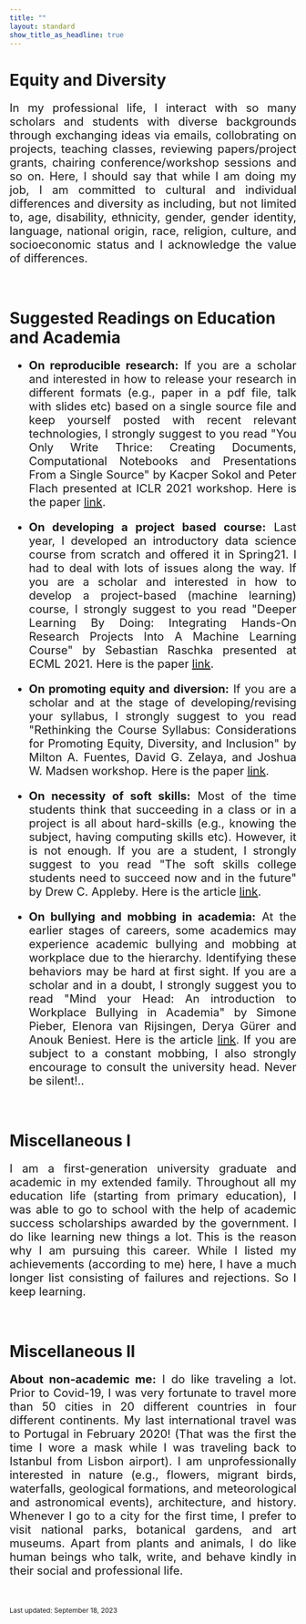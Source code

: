 ```yaml
---
title: ""
layout: standard
show_title_as_headline: true
---
```


<h1 color="rgb(132," 132,="" 132);="">Equity and Diversity</h1>
<p style="font-size:20px;text-align: justify;">In my professional life, I interact with so many scholars and students with diverse backgrounds through exchanging ideas via emails, collobrating on projects, teaching classes, reviewing papers/project grants, chairing conference/workshop sessions and so on. Here, I should say that while I am doing my job, I am committed to cultural and individual differences and diversity as including, but not limited to, age, disability, ethnicity, gender, gender identity, language, national origin, race, religion, culture, and socioeconomic status and I acknowledge the value of differences. 
</p>
<br>
<h1 color="rgb(132," 132,="" 132);="">Suggested Readings on Education and Academia</h1>
<ul style="font-size:20px;">
<li> 
<p style="font-size:20px;text-align: justify;"> <b>On reproducible research:</b> If you are a scholar and interested in how to release your research in different formats (e.g., paper in a pdf file, talk with slides etc) based on a single source file and keep yourself posted with recent relevant technologies, I strongly suggest to you read "You Only Write Thrice: Creating Documents, Computational Notebooks and Presentations From a Single Source" by Kacper Sokol and Peter Flach presented at ICLR 2021 workshop. Here is the paper <a href="https://openreview.net/pdf?id=i4zpuNRiU4G"> link</a>.</p>
</li>
<li> 
<p style="font-size:20px;text-align: justify;"> <b>On developing a project based course:</b> Last year, I developed an introductory data science course from scratch and offered it in Spring21. I had to deal with lots of issues along the way. 
If you are a scholar and interested in how to develop a project-based (machine learning) course, I strongly suggest to you read "Deeper Learning By Doing: Integrating Hands-On Research
Projects Into A Machine Learning Course" by Sebastian Raschka presented at ECML 2021. Here is the paper <a href="https://arxiv.org/pdf/2107.13671.pdf"> link</a>.</p>
</li>
<li> 
<p style="font-size:20px;text-align: justify;"> <b>On promoting equity and diversion:</b> If you are a scholar and at the stage of developing/revising your syllabus, I strongly suggest to you read "Rethinking the Course Syllabus: Considerations for Promoting Equity, Diversity, and Inclusion" by Milton A. Fuentes, David G. Zelaya, and Joshua W. Madsen workshop. Here is the paper <a href="https://journals.sagepub.com/doi/abs/10.1177/0098628320959979?journalCode=topa&"> link</a>.</p>
</li>
<li> 
<p style="font-size:20px;text-align: justify;"> <b>On necessity of soft skills:</b> Most of the time students think that succeeding in a class or in a project is all about hard-skills (e.g., knowing the subject, having computing skills etc). However, it is not enough.
If you are a student, I strongly suggest to you read "The soft skills college students need to succeed now and in the future" by Drew C. Appleby. Here is the article <a href="https://www.apa.org/ed/precollege/psn/2017/09/soft-skills"> link</a>.</p>
</li>
<li> 
<p style="font-size:20px;text-align: justify;"> <b>On bullying and mobbing in academia:</b> At the earlier stages of careers, some academics may experience academic bullying and mobbing at workplace due to the hierarchy. Identifying these behaviors may be hard at first sight. If you are a scholar and in a doubt, I strongly suggest you to read "Mind your Head: An introduction to Workplace Bullying in Academia" by Simone Pieber, Elenora van Rijsingen, Derya Gürer and Anouk Beniest. Here is the article <a href="https://blogs.egu.eu/divisions/ts/2021/03/24/mind-your-head-an-introduction-to-workplace-bullying-in-academia/"> link</a>. If you are subject to a constant mobbing, I also strongly encourage to consult the university head. Never be silent!..</p>
</li>
</ul> 
<br>
<h1><span color="rgb(132," 132,="" 132);="">Miscellaneous I&nbsp;</span>&nbsp;&nbsp;
</h1>
<p style="font-size:20px;text-align: justify;"> I am a first-generation university graduate and academic in my extended family. Throughout all my education life (starting from primary education), I was able to go to school with the help of academic success scholarships awarded by the government. I do like learning new things a lot. This is the reason why I am pursuing this career. While I listed my achievements (according to me) here, I have a much longer list consisting of failures and rejections. So I keep learning.
</p>
<br>
<h1><span color="rgb(132," 132,="" 132);="">Miscellaneous II&nbsp;</span>&nbsp;&nbsp;
</h1>
<p style="font-size:20px;text-align: justify;"><b>About non-academic me:</b> I do like traveling a lot. Prior to Covid-19, I was very fortunate to travel more than 50 cities in 20 different countries in four different continents. My last international travel was to Portugal in February 2020! (That was the first the time I wore a mask while I was traveling back to Istanbul from Lisbon airport). I am unprofessionally interested in nature (e.g., flowers, migrant birds, waterfalls, geological formations, and meteorological and astronomical events), architecture, and history. Whenever I go to a city for the first time, I prefer to visit national parks, botanical gardens, and art museums. Apart from plants and animals, I do like human beings who talk, write, and behave kindly in their social and professional life.
</p>   
<br>
      
<small>Last updated: September 18, 2023</small><br>
</td>
</tr>
  
  </tbody>
</table>
<br>
